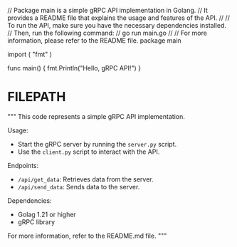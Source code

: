 // Package main is a simple gRPC API implementation in Golang.
// It provides a README file that explains the usage and features of the API.
//
// To run the API, make sure you have the necessary dependencies installed.
// Then, run the following command:
//     go run main.go
//
// For more information, please refer to the README file.
package main

import (
    "fmt"
)

func main() {
    fmt.Println("Hello, gRPC API!")
}
# FILEPATH

"""
This code represents a simple gRPC API implementation.

Usage:
- Start the gRPC server by running the `server.py` script.
- Use the `client.py` script to interact with the API.

Endpoints:
- `/api/get_data`: Retrieves data from the server.
- `/api/send_data`: Sends data to the server.

Dependencies:
- Golag 1.21 or higher
- gRPC library

For more information, refer to the README.md file.
"""
